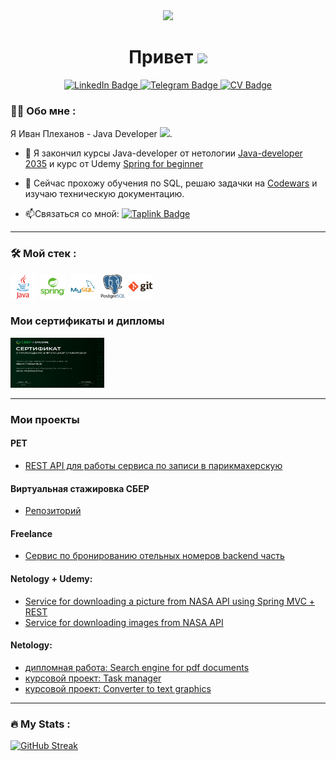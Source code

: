 <div id="header" align="center">
  <img src="https://media.giphy.com/media/M9gbBd9nbDrOTu1Mqx/giphy.gif" width="100"/>
</div>

<div id="badges" align="center">
<h1>Привет
<img src="https://media.giphy.com/media/hvRJCLFzcasrR4ia7z/giphy.gif" width="30px"/>
</h1>
</div>


<div id="badges" align="center">
 <a href="www.linkedin.com/in/navi-von">
    <img src="https://img.shields.io/badge/LinkedIn-blue?style=for-the-badge&logo=linkedin&logoColor=white" alt="LinkedIn Badge"/>
  </a>
   <a href="https://t.me/ivanplehanov">
    <img src="https://img.shields.io/badge/telegram-blue?logo=telegram&logoColor=white&style=for-the-badge" alt="Telegram Badge"/>
  </a>
  <a href="https://docs.google.com/document/d/1R8pxOMLekQ5jTh49CvLCcutZiaJtFuUvoyw6qucc9uI/edit?usp=sharing">
    <img src="https://img.shields.io/badge/CV-green?logo=google&logoColor=white&style=for-the-badge" alt="CV Badge"/>
  </a>
</div>

### :man_technologist: Обо мне :
Я Иван Плеханов - Java Developer <img src="https://media.giphy.com/media/WUlplcMpOCEmTGBtBW/giphy.gif" width="20">.

- :telescope: Я закончил курсы Java-developer от нетологии [Java-developer 2035](https://cat.2035.university/rall/course/11144/?project_id=41) и курс от Udemy [Spring for beginner](https://www.udemy.com/certificate/UC-25a2a2b2-2457-43dc-ae2f-241bf149e4d5/)

- :seedling: Сейчас прохожу обучения по SQL, решаю задачки на [Codewars](https://www.codewars.com/users/Omen1984) и изучаю техническую документацию.

- :mailbox:Связаться со мной: [![Taplink Badge](https://img.shields.io/badge/taplink-ivanplehanov-black?style=flat&logo=taplink&logoColor=white)](https://taplink.cc/ivanlehanov)

---

### :hammer_and_wrench: Мой стек :

<div>
  <img src="https://github.com/devicons/devicon/blob/master/icons/java/java-original-wordmark.svg" title="Java" alt="Java" width="40" height="40"/>&nbsp;
  <img src="https://github.com/devicons/devicon/blob/master/icons/spring/spring-original-wordmark.svg" title="Spring" alt="Spring" width="40" height="40"/>&nbsp;
  <img src="https://github.com/devicons/devicon/blob/master/icons/mysql/mysql-original-wordmark.svg" title="MySQL"  alt="MySQL" width="40" height="40"/>&nbsp;
  <img src="https://github.com/devicons/devicon/blob/master/icons/postgresql/postgresql-original-wordmark.svg" title="PostgreSQL" **alt="Git" width="40" height="40"/>
  <img src="https://github.com/devicons/devicon/blob/master/icons/git/git-original-wordmark.svg" title="Git" **alt="Git" width="40" height="40"/>
</div>

### Мои сертификаты и дипломы
<div>
  <img src="https://github.com/Omen1984/Omen1984/blob/main/document/%D0%A1%D0%B1%D0%B5%D1%80-%D0%9E%D0%BD%D0%BB%D0%B0%D0%B9%D0%BD-%D0%A1%D1%82%D0%B0%D0%B6%D0%B8%D1%80%D0%BE%D0%B2%D0%BA%D0%B0.jpg" title="Онлайн стажировка в Сбер" alt="Java" width="150" height="80"/>&nbsp;
</div>

---

### Мои проекты
#### PET
- [REST API для работы сервиса по записи в парикмахерскую](https://github.com/OWWord/bms-backend)
#### Виртуальная стажировка СБЕР
- [Репозиторий](https://github.com/Omen1984/virtual-internship-SBER)
#### Freelance
- [Сервис по бронированию отельных номеров backend часть](https://github.com/kronx-projects/hms-backend)
#### Netology + Udemy:
- [Service for downloading a picture from NASA API using Spring MVC + REST](https://github.com/Omen1984/NASAToDay/tree/feature/rest-client)
- [Service for downloading images from NASA API](https://github.com/Omen1984/NASAToDay/tree/master)
#### Netology:
- [дипломная работа: Search engine for pdf documents](https://github.com/Omen1984/diplom-nethology-search-system)
- [курсовой проект: Task manager](https://github.com/Omen1984/coursework-nethology-task-manager)
- [курсовой проект: Converter to text graphics](https://github.com/Omen1984/coursework-converter-to-text-graphics)
---
### :fire: My Stats :
[![GitHub Streak](http://github-readme-streak-stats.herokuapp.com?user=omen1984&theme=dark&background=000000)](https://git.io/streak-stats)
